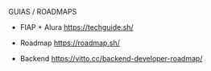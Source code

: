 GUIAS / ROADMAPS

* FIAP + Alura
https://techguide.sh/

* Roadmap
https://roadmap.sh/

* Backend
https://vitto.cc/backend-developer-roadmap/
